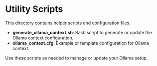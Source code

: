 # Utility Scripts

This directory contains helper scripts and configuration files.

- **generate_ollama_context.sh**: Bash script to generate or update the Ollama context configuration.
- **ollama_context.cfg**: Example or template configuration for Ollama context.

Use these scripts as needed to manage or update your Ollama setup.
